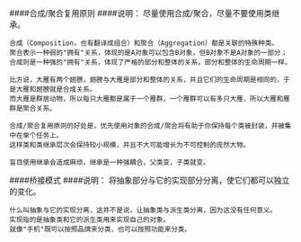 ####合成/聚合复用原则
####说明：
    尽量使用合成/聚合，尽量不要使用类继承。
    
    合成（Composition，也有翻译成组合）和聚合（Aggregation）都是关联的特殊种类。
    聚合表示一种弱的"拥有"关系，体现的是A对象可以包含B对象，但B对象不是A对象的一部分；
    合成则是一种强的"拥有"关系，体现了严格的部分和整体的关系，部分和整体的生命周期一样。
    
    比方说，大雁有两个翅膀，翅膀与大雁是部分和整体的关系，并且它们的生命周期是相同的，于是大雁和翅膀就是合成关系。
    而大雁是群居动物，所以每只大雁都是属于一个雁群，一个雁群可以有多只大雁，所以大雁和雁群是聚合关系。
    
    合成/聚合复用原则的好处是，优先使用对象的合成/聚合将有助于你保持每个类被封装，并被集中在单个任务上。
    这样类和类继承层次会保持较小规模，并且不大可能增长为不可控制的庞然大物。
    
    盲目使用继承会造成麻烦，继承是一种强耦合，父类变，子类就变。
    
####桥接模式
####说明：
    将抽象部分与它的实现部分分离，使它们都可以独立的变化。
    
    什么叫抽象与它的实现分离，这并不是说，让抽象类与派生类分离，因为这没有任何意义。
    实现指的是抽象类和它的派生类用来实现自己的对象。
    就像"手机"既可以按照品牌来分类，也可以按照功能来分类。
    
    

